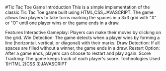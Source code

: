 #Tic Tac Toe Game
Introduction
This is a simple implementation of the classic Tic Tac Toe game built using HTML,CSS,JAVASCRIPT. The game allows two players to take turns marking the spaces in a 3x3 grid with "X" or "O" until one player wins or the game ends in a draw.

Features
Interactive Gameplay: Players can make their moves by clicking on the grid.
Win Detection: The game detects when a player wins by forming a line (horizontal, vertical, or diagonal) with their marks.
Draw Detection: If all spaces are filled without a winner, the game ends in a draw.
Restart Option: After a game ends, players can choose to restart and play again.
Score Tracking: The game keeps track of each player's score.
Technologies Used
1)HTML
2)CSS
3)JAVASCRIPT

